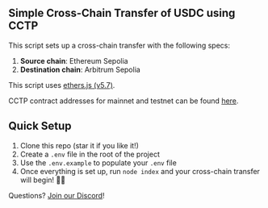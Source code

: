 ## Simple Cross-Chain Transfer of USDC using CCTP

This script sets up a cross-chain transfer with the following specs:

1. **Source chain**: Ethereum Sepolia
2. **Destination chain**: Arbitrum Sepolia

This script uses [ethers.js (v5.7)](https://docs.ethers.org/v5/).

CCTP contract addresses for mainnet and testnet can be found [here](https://developers.circle.com/stablecoins/docs/evm-smart-contracts).

## Quick Setup

1. Clone this repo (star it if you like it!)
2. Create a `.env` file in the root of the project
3. Use the `.env.example` to populate your `.env` file
4. Once everything is set up, run `node index` and your cross-chain transfer will begin! 🏄‍♂️

Questions? [Join our Discord](https://discord.gg/buildoncircle)!